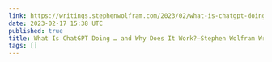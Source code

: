 ```yaml
---
link: https://writings.stephenwolfram.com/2023/02/what-is-chatgpt-doing-and-why-does-it-work/
date: 2023-02-17 15:38 UTC
published: true
title: What Is ChatGPT Doing … and Why Does It Work?—Stephen Wolfram Writings
tags: []
---
```



